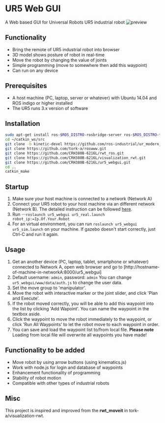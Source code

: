 # UR5 Web GUI
A Web based GUI for Universal Robots UR5 industrial robot
![preview](https://i.imgur.com/EXHJglz.png)

## Functionality
- Bring the remote of UR5 industrial robot into browser
- 3D model shows posture of robot in real-time
- Move the robot by changing the value of joints
- Simple programming (move to somewhere then add this waypoint)
- Can run on any device

## Prerequisites
- A host machine (PC, laptop, server or whatever) with Ubuntu 14.04 and ROS indigo or higher installed
- The UR5 runs 3.x version of software

## Installation
```sh
sudo apt-get install ros-$ROS_DISTRO-rosbridge-server ros-$ROS_DISTRO-tf2-web-republisher ros-$ROS_DISTRO-universal-robot ros-$ROS_DISTRO-jsk-common-msgs ros-$ROS_DISTRO-interactive-markers ros-$ROS_DISTRO-interactive-marker-proxy ros-$ROS_DISTRO-ur-msgs ros-$ROS_DISTRO-hardware-interface ros-$ROS_DISTRO-controller-manager ros-$ROS_DISTRO-industrial-msgs
cd ~/catkin_ws/src
git clone -b kinetic-devel https://github.com/ros-industrial/ur_modern_driver.git
git clone https://github.com/tork-a/roswww.git
git clone https://github.com/CRH380B-6216L/rwt_ros.git
git clone https://github.com/CRH380B-6216L/visualization_rwt.git 
git clone https://github.com/CRH380B-6216L/ur5_webgui.git 
cd ..
catkin_make
```

## Startup
1. Make sure your host machine is connected to a network (Network A)
1. Connect your UR5 robot to your host machine via an different network (Network B). The detailed instruction can be followed [here](http://wiki.ros.org/universal_robot/Tutorials/Getting%20Started%20with%20a%20Universal%20Robot%20and%20ROS-Industrial#Configure_your_hardware).
2. Run
⋅⋅⋅`roslaunch ur5_webgui ur5_real.launch robot_ip:=Ip.Of.Your.Robot`
3. For an virtual environment, you can run `roslaunch ur5_webgui ur5_sim.launch` on your machine. If gazebo doesn't start correctly, just Ctrl-C and run it again.

## Usage
1. Get an another device (PC, laptop, tablet, smartphone or whatever) connected to Network A, open web browser and go to [http://hostname-of-machine-in-networkA:8000/ur5_webgui]
5. Default username: `admin`, password: `admin` You can change `ur5_webgui/www/data/auth.js` to change the user data.
6. Set the move group to 'manipulator'.
7. Move the robot with interactive marker or the joint slider, and click 'Plan and Execute'.
8. If the robot moved correctly, you will be able to add this waypoint into the list by clicking 'Add Wapoint'. You can name the waypoint in the textbox aside.
9. Click the waypoint to move the robot immediately to the waypoint, or click 'Run All Waypoints' to let the robot move to each waypoint in order.
7. You can save and load the waypoint list to/from local file. **Please note** Loading from local file will overwrite all waypoints you have made!

## Functionality to be added
- Move robot by using arrow buttons (using kinematics.js)
- Work with node.js for login and database of waypoints
- Enhancement functionality of programming
- Stability of robot motion
- Compatible with other types of industrial robots

## Misc
This project is inspired and improved from the **rwt_moveit** in tork-a/visualization-rwt.
